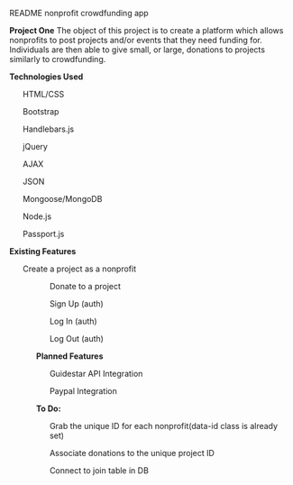 README
nonprofit crowdfunding app

<b>Project One</b>
The object of this project is to create a platform which allows nonprofits to post projects and/or events that they need funding for. Individuals are then able to give small, or large, donations to projects similarly to crowdfunding.

<b> Technologies Used </b>
<ul>HTML/CSS</ul>
<ul>Bootstrap </ul>
<ul>Handlebars.js</ul>
<ul>jQuery</ul>
<ul>AJAX</ul>
<ul>JSON</ul>
<ul>Mongoose/MongoDB</ul>
<ul>Node.js</ul>
<ul>Passport.js</ul>

<b> Existing Features </b>
<ul>Create a project as a nonprofit<ul>
<ul>Donate to a project</ul>
<ul>Sign Up (auth)</ul>
<ul>Log In (auth)</ul>
<ul>Log Out (auth)</ul>

<b>Planned Features</b>
<ul>Guidestar API Integration</ul>
<ul>Paypal Integration</ul>


<b> To Do: </b>
<ul>Grab the unique ID for each nonprofit(data-id class is already set)</ul>
<ul>Associate donations to the unique project ID </ul>
<ul>Connect to join table in DB</ul>
